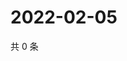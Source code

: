 # 2022-02-05

共 0 条

<!-- BEGIN WEIBO -->
<!-- 最后更新时间 Sat Feb 05 2022 09:33:33 GMT+0800 (China Standard Time) -->

<!-- END WEIBO -->
